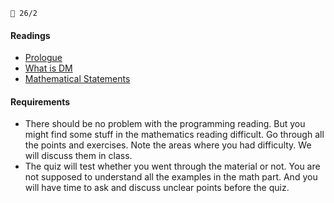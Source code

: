 `📆 26/2`

#### Readings

* [Prologue](https://htdp.org/2023-8-14/Book/part_prologue.html)
* [What is DM](https://discrete.openmathbooks.org/dmoi3/sec_intro-intro.html)
* [Mathematical Statements](https://discrete.openmathbooks.org/dmoi3/sec_intro-statements.html)


#### Requirements

* There should be no problem with the programming reading. But you might find some stuff in the mathematics reading difficult. Go through all the points and exercises. Note the areas where you had difficulty. We will discuss them in class.
* The quiz will test whether you went through the material or not. You are not supposed to understand all the examples in the math part. And you will have time to ask and discuss unclear points before the quiz.
